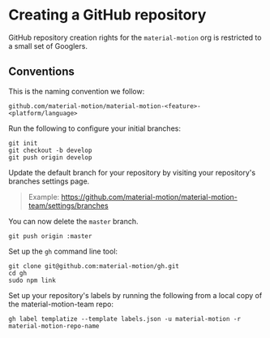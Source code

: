 # Creating a GitHub repository

GitHub repository creation rights for the `material-motion` org is restricted to a small set of Googlers.

## Conventions

This is the naming convention we follow:

    github.com/material-motion/material-motion-<feature>-<platform/language>

Run the following to configure your initial branches:

    git init
    git checkout -b develop
    git push origin develop

Update the default branch for your repository by visiting your repository's branches settings page.

> Example: https://github.com/material-motion/material-motion-team/settings/branches

You can now delete the `master` branch.

    git push origin :master

Set up the `gh` command line tool:

    git clone git@github.com:material-motion/gh.git
    cd gh
    sudo npm link

Set up your repository's labels by running the following from a local copy of the material-motion-team repo:

    gh label templatize --template labels.json -u material-motion -r material-motion-repo-name
